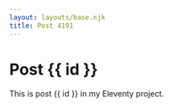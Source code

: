 ```yaml
---
layout: layouts/base.njk
title: Post 4191
---
```


# Post {{ id }}

This is post {{ id }} in my Eleventy project.
